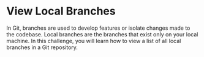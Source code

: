 # View Local Branches

In Git, branches are used to develop features or isolate changes made to the codebase. Local branches are the branches that exist only on your local machine. In this challenge, you will learn how to view a list of all local branches in a Git repository.
